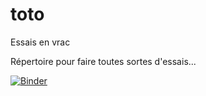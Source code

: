 # toto
Essais en vrac

Répertoire pour faire toutes sortes d'essais...

[![Binder](https://mybinder.org/badge.svg)](https://mybinder.org/v2/gh/ericECmorlaix/toto/master)
